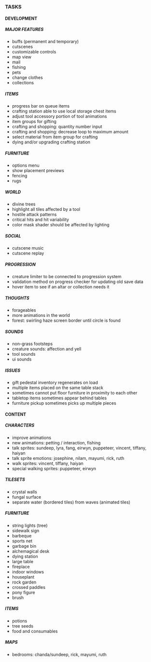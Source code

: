 ### TASKS

#### DEVELOPMENT

##### MAJOR FEATURES

* buffs (permanent and temporary)
* cutscenes
* customizable controls
* map view
* mail
* fishing
* pets
* change clothes
* collections

##### ITEMS

* progress bar on queue items
* crafting station able to use local storage chest items
* adjust tool accessory portion of tool animations
* item groups for gifting
* crafting and shopping: quantity number input
* crafting and shopping: decrease loop to maximum amount
* select material from item group for crafting
* dying and/or upgrading crafting station

##### FURNITURE

* options menu
* show placement previews
* fencing
* rugs

##### WORLD

* divine trees
* highlight all tiles affected by a tool
* hostile attack patterns
* critical hits and hit variability
* color mask shader should be affected by lighting

##### SOCIAL

* cutscene music
* cutscene replay

##### PROGRESSION

* creature limiter to be connected to progression system
* validation method on progress checker for updating old save data
* hover item to see if an altar or collection needs it

##### THOUGHTS

* forageables
* more animations in the world
* forest: swirling haze screen border until circle is found

##### SOUNDS

* non-grass footsteps
* creature sounds: affection and yell
* tool sounds
* ui sounds

##### ISSUES

* gift pedestal inventory regenerates on load
* multiple items placed on the same table stack
* sometimes cannot put floor furniture in proximity to each other
* tabletop items sometimes appear behind tables
* furniture pickup sometimes picks up multiple pieces

#### CONTENT

##### CHARACTERS

* improve animations
* new animations: petting / interaction, fishing
* talk sprites: sundeep, lyra, fang, eirwyn, puppeteer, vincent, tiffany, haiyan
* talk sprite emotions: josephine, nilam, mayumi, rick, ruth
* walk sprites: vincent, tiffany, haiyan
* special walking sprites: puppeteer, eirwyn

##### TILESETS

* crystal walls
* fungal surface
* separate water (bordered tiles) from waves (animated tiles)

##### FURNITURE

* string lights (tree)
* sidewalk sign
* barbeque
* sports net
* garbage bin
* alchemagical desk
* dying station
* large table
* fireplace
* indoor windows
* houseplant
* rock garden
* crossed paddles
* pony figure
* brush

##### ITEMS

* potions
* tree seeds
* food and consumables

##### MAPS

* bedrooms: chanda/sundeep, rick, mayumi, ruth